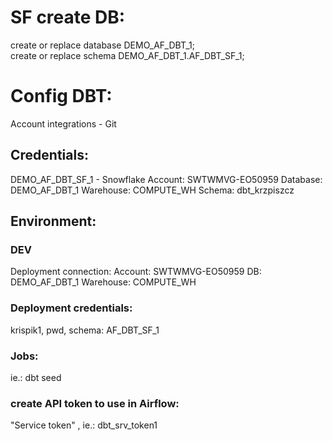 # SF create DB:

create or replace database DEMO_AF_DBT_1;  
create or replace schema DEMO_AF_DBT_1.AF_DBT_SF_1;


# Config DBT:

Account integrations - Git

## Credentials:
DEMO_AF_DBT_SF_1 - Snowflake
Account: SWTWMVG-EO50959
Database: DEMO_AF_DBT_1
Warehouse: COMPUTE_WH
Schema: dbt_krzpiszcz

## Environment:
### DEV
Deployment connection:
Account: SWTWMVG-EO50959
DB: DEMO_AF_DBT_1
Warehouse: COMPUTE_WH

### Deployment credentials:
krispik1, pwd, schema: AF_DBT_SF_1

### Jobs:
ie.: dbt seed

### create API token to use in Airflow: 
"Service token" , ie.: dbt_srv_token1
